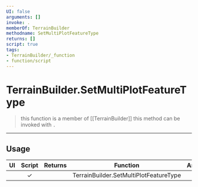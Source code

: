 ```yaml
---
UI: false
arguments: []
invoke: .
memberOf: TerrainBuilder
methodname: SetMultiPlotFeatureType
returns: []
script: true
tags:
- TerrainBuilder/_function
- function/script
---
```

# TerrainBuilder.SetMultiPlotFeatureType
> this function is a member of [[TerrainBuilder]]
> this method can be invoked with `.`
-----
## Usage
|  UI | Script | Returns | Function | Arguments |
|:---:|:------:|-------:|:--------:|:---------|
| |✓||TerrainBuilder.SetMultiPlotFeatureType||
